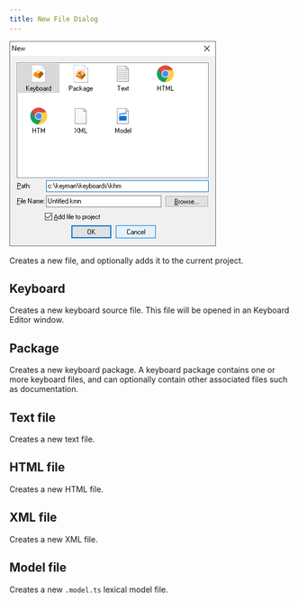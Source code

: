```yaml
---
title: New File Dialog
---
```


![New File dialog](/cdn/dev/img/developer/120/ui/frmNew.png)


Creates a new file, and optionally adds it to the current project.

## Keyboard

Creates a new keyboard source file. This file will be opened in an
Keyboard Editor window.

## Package

Creates a new keyboard package. A keyboard package contains one or more
keyboard files, and can optionally contain other associated files such
as documentation.

## Text file

Creates a new text file.

## HTML file

Creates a new HTML file.

## XML file

Creates a new XML file.

## Model file

Creates a new `.model.ts` lexical model file.